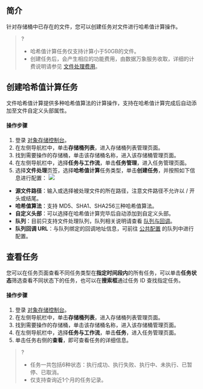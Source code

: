 ## 简介

针对存储桶中已存在的文件，您可以创建任务对文件进行哈希值计算操作。

>?
>- 哈希值计算任务仅支持计算小于50GB的文件。
>- 创建任务后，会产生相应的功能费用，由数据万象服务收取，详细的计费说明请参见 [文件处理费用](https://cloud.tencent.com/document/product/460/82333)。

## 创建哈希值计算任务

文件哈希值计算提供多种哈希值算法的计算操作，支持在哈希值计算完成后自动添加至文件自定义头部属性。

#### 操作步骤

1. 登录 [对象存储控制台](https://console.cloud.tencent.com/cos5)。
2. 在左侧导航栏中，单击**存储桶列表**，进入存储桶列表管理页面。
3. 找到需要操作的存储桶，单击该存储桶名称，进入该存储桶管理页面。
4. 在左侧导航栏中，选择**任务与工作流**，单击**任务管理**，进入任务管理页面。
5. 选择**文件处理**页签，选择**哈希值计算**任务类型，单击**创建任务**，并按照如下信息进行配置：
![](https://qcloudimg.tencent-cloud.cn/raw/410106d7dc3acc80d7d17c969204593b.png)
 - **源文件路径**：输入或选择被处理文件的所在路径，注意文件路径不允许以 / 开头或结尾。
 - **哈希值算法**：支持 MD5、SHA1、SHA256三种哈希值算法。
 - **自定义头部**：可以选择在哈希值计算完毕后自动添加到自定义头部。
 - **队列**：目前只支持文件处理队列，队列相关说明请查看 [队列与回调](https://cloud.tencent.com/document/product/436/53970)。
 - **队列回调 URL**：与队列绑定的回调地址信息，可前往 [公共配置](https://cloud.tencent.com/document/product/436/53972) 的队列中进行配置。

## 查看任务

您可以在任务页面查看不同任务类型在**指定时间段内**的所有任务，可以单击**任务状态**筛选查看不同状态下的任务，也可以在**搜索框**通过任务 ID 查找指定任务。

#### 操作步骤

1. 登录 [对象存储控制台](https://console.cloud.tencent.com/cos5)。
2. 在左侧导航栏中，单击**存储桶列表**，进入存储桶列表管理页面。
3. 找到需要操作的存储桶，单击该存储桶名称，进入该存储桶管理页面。
4. 在左侧导航栏中，选择**任务与工作流**，单击**任务**，进入任务管理页面。
5. 单击任务右侧的**查看**，即可查看任务的详细信息。
>? 
>- 任务一共包括6种状态：执行成功、执行失败、执行中、未执行、已暂停、已取消。
>- 仅支持查询近1个月的任务记录。

